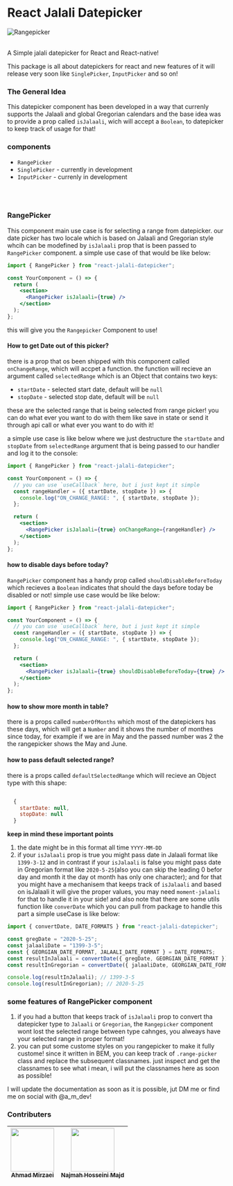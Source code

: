 # React Jalali Datepicker

![Rangepicker](https://github.com/a-m-dev/react-jalali-datepicker/blob/master/src/img/jalali.png)

<br />
A Simple jalali datepicker for React and React-native!

This package is all about datepickers for react and new features of it will release very soon like `SinglePicker`, `InputPicker` and so on!

### The General Idea

This datepicker component has been developed in a way that currenly supports the Jalaali and global Gregorian calendars and the base idea was to provide a prop called `isJalaali`, wich will accept a `Boolean`, to datepicker to keep track of usage for that!

### components

- `RangePicker`
- `SinglePicker` - currently in development
- `InputPicker` - currenly in development

<br />
<br />

### RangePicker

This component main use case is for selecting a range from datepicker. our date picker has two locale which is based on Jalaali and Gregorian style whcih can be modefined by `isJalaali` prop that is been passed to `RangePicker` component. a simple use case of that would be like below:

```jsx
import { RangePicker } from "react-jalali-datepicker";

const YourComponent = () => {
  return (
    <section>
      <RangePicker isJalaali={true} />
    </section>
  );
};
```

this will give you the `Rangepicker` Component to use!

#### How to get Date out of this picker?

there is a prop that os been shipped with this component called `onChangeRange`, which will accpet a function. the function will recieve an argument called `selectedRange` which is an Object that contains two keys:

- `startDate` - selected start date, default will be `null`
- `stopDate` - selected stop date, default will be `null`

these are the selected range that is being selected from range picker! you can do what ever you want to do with them like save in state or send it through api call or what ever you want to do with it!

a simple use case is like below where we just destructure the `startDate` and `stopDate` from `selectedRange` argument that is being passed to our handler and log it to the console:

```jsx
import { RangePicker } from "react-jalali-datepicker";

const YourComponent = () => {
  // you can use `useCallback` here, but i just kept it simple
  const rangeHandler = ({ startDate, stopDate }) => {
    console.log("ON_CHANGE_RANGE: ", { startDate, stopDate });
  };

  return (
    <section>
      <RangePicker isJalaali={true} onChangeRange={rangeHandler} />
    </section>
  );
};
```

#### how to disable days before today?

`RangePicker` component has a handy prop called `shouldDisableBeforeToday` which recieves a `Boolean` indicates that should the days before today be disabled or not! simple use case would be like below:

```jsx
import { RangePicker } from "react-jalali-datepicker";

const YourComponent = () => {
  // you can use `useCallback` here, but i just kept it simple
  const rangeHandler = ({ startDate, stopDate }) => {
    console.log("ON_CHANGE_RANGE: ", { startDate, stopDate });
  };

  return (
    <section>
      <RangePicker isJalaali={true} shouldDisableBeforeToday={true} />
    </section>
  );
};
```

#### how to show more month in table?

there is a props called `numberOfMonths` which most of the datepickers has these days, which will get a `Number` and it shows the number of monthes since today, for example if we are in May and the passed number was 2 the the rangepicker shows the May and June.

#### how to pass default selected range?

there is a props called `defaultSelectedRange` which will recieve an Object type with this shape:

```javascript

  {
    startDate: null,
    stopDate: null
  }

```

**keep in mind these important points**

1.  the date might be in this format all time `YYYY-MM-DD`
2.  if your `isJalaali` prop is true you might pass date in Jalaali format like `1399-3-12` and in contrast if your `isJalaali` is false you might pass date in Gregorian format like `2020-5-25`(also you can skip the leading 0 befor day and month it the day ot month has only one character); and for that you might have a mechanisem that keeps track of `isJalaali` and based on isJalaali it will give the proper values, you may need `moment-jalaali` for that to handle it in your side! and also note that there are some utils function like `converDate` which you can pull from package to handle this part a simple useCase is like below:

```js
import { convertDate, DATE_FORMATS } from "react-jalali-datepicker";

const gregDate = "2020-5-25";
const jalaaliDate = "1399-3-5";
const { GEORGIAN_DATE_FORMAT, JALAALI_DATE_FORMAT } = DATE_FORMATS;
const resultInJalaali = convertDate({ gregDate, GEORGIAN_DATE_FORMAT });
const resultInGregorian = convertDate({ jalaaliDate, GEORGIAN_DATE_FORMAT });

console.log(resultInJalaali); // 1399-3-5
console.log(resultInGregorian); // 2020-5-25
```

### some features of RangePicker component

1. if you had a button that keeps track of `isJalaali` prop to convert tha datepicker type to `Jalaali` or `Gregorian`, the `Rangepicker` component wont lost the selected range between type cahnges, you alweays have your selected range in proper format!
2. you can put some custome styles on you rangepicker to make it fully custome! since it written in BEM, you can keep track of `.range-picker` class and replace the subsequent classnames. just inspect and get the classnames to see what i mean, i will put the classnames here as soon as possible!

I will update the documentation as soon as it is possible, jut DM me or find me on social with @a_m_dev!







### Contributers

| [<img src="https://avatars1.githubusercontent.com/u/29652890?s=460&u=4eaf008b6aae70c8b7a7afa39901e0af7247644c&v=4" width="100px;"/><br /><sub><b>Ahmad Mirzaei</b></sub><br />](https://github.com/a-m-dev) | [<img src="https://avatars0.githubusercontent.com/u/40192286?s=460&v=4" width="100px;"/><br /><sub><b>Najmah Hosseini Majd</b></sub><br />](https://github.com/hosseiniMajd) |
|-------------------------------------------------------------------------------------------------------------------------------------------------------------------------------------------------------------|------------------------------------------------------------------------------------------------------------------------------------------------------------------------------|
